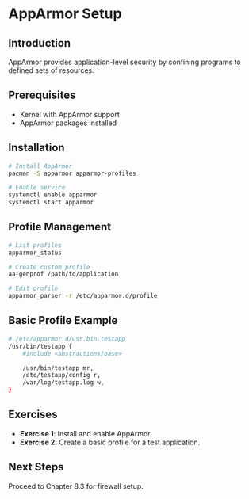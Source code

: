 # AppArmor Setup

## Introduction

AppArmor provides application-level security by confining programs to defined sets of resources.

## Prerequisites

- Kernel with AppArmor support
- AppArmor packages installed

## Installation

```bash
# Install AppArmor
pacman -S apparmor apparmor-profiles

# Enable service
systemctl enable apparmor
systemctl start apparmor
```

## Profile Management

```bash
# List profiles
apparmor_status

# Create custom profile
aa-genprof /path/to/application

# Edit profile
apparmor_parser -r /etc/apparmor.d/profile
```

## Basic Profile Example

```bash
# /etc/apparmor.d/usr.bin.testapp
/usr/bin/testapp {
    #include <abstractions/base>

    /usr/bin/testapp mr,
    /etc/testapp/config r,
    /var/log/testapp.log w,
}
```

## Exercises

- **Exercise 1**: Install and enable AppArmor.
- **Exercise 2**: Create a basic profile for a test application.

## Next Steps

Proceed to Chapter 8.3 for firewall setup.
